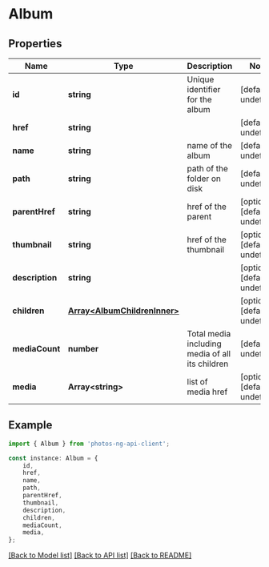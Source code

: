 # Album


## Properties

Name | Type | Description | Notes
------------ | ------------- | ------------- | -------------
**id** | **string** | Unique identifier for the album | [default to undefined]
**href** | **string** |  | [default to undefined]
**name** | **string** | name of the album | [default to undefined]
**path** | **string** | path of the folder on disk | [default to undefined]
**parentHref** | **string** | href of the parent | [optional] [default to undefined]
**thumbnail** | **string** | href of the thumbnail | [optional] [default to undefined]
**description** | **string** |  | [optional] [default to undefined]
**children** | [**Array&lt;AlbumChildrenInner&gt;**](AlbumChildrenInner.md) |  | [optional] [default to undefined]
**mediaCount** | **number** | Total media including media of all its children | [default to undefined]
**media** | **Array&lt;string&gt;** | list of media href | [optional] [default to undefined]

## Example

```typescript
import { Album } from 'photos-ng-api-client';

const instance: Album = {
    id,
    href,
    name,
    path,
    parentHref,
    thumbnail,
    description,
    children,
    mediaCount,
    media,
};
```

[[Back to Model list]](../README.md#documentation-for-models) [[Back to API list]](../README.md#documentation-for-api-endpoints) [[Back to README]](../README.md)
